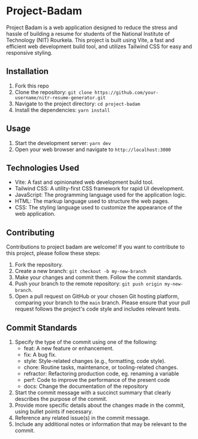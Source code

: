 # Project-Badam
Project Badam is a web application designed to reduce the stress and hassle of building a resume for students of the National Institute of Technology (NIT) Rourkela. This project is built using Vite, a fast and efficient web development build tool, and utilizes Tailwind CSS for easy and responsive styling.

## Installation

1. Fork this repo
2. Clone the repository: `git clone https://github.com/your-username/nitr-resume-generator.git`
3. Navigate to the project directory: `cd project-badam`
4. Install the dependencies: `yarn install`

## Usage

1. Start the development server: `yarn dev`
2. Open your web browser and navigate to `http://localhost:3000`

## Technologies Used

- Vite: A fast and opinionated web development build tool.
- Tailwind CSS: A utility-first CSS framework for rapid UI development.
- JavaScript: The programming language used for the application logic.
- HTML: The markup language used to structure the web pages.
- CSS: The styling language used to customize the appearance of the web application.

## Contributing

Contributions to project badam are welcome! If you want to contribute to this project, please follow these steps:

1. Fork the repository.
2. Create a new branch: `git checkout -b my-new-branch`
3. Make your changes and commit them. Follow the commit standards.
4. Push your branch to the remote repository: `git push origin my-new-branch`.
5. Open a pull request on GitHub or your chosen Git hosting platform, comparing your branch to the `main` branch.
Please ensure that your pull request follows the project's code style and includes relevant tests.

## Commit Standards
1. Specify the type of the commit using one of the following:
    - feat: A new feature or enhancement.
    - fix: A bug fix.
    - style: Style-related changes (e.g., formatting, code style).
    - chore: Routine tasks, maintenance, or tooling-related changes.
    - refractor: Refactoring production code, eg. renaming a variable
    - perf: Code to improve the performance of the present code
    - docs: Change the documentation of the repository
2. Start the commit message with a succinct summary that clearly describes the purpose of the commit.
3. Provide more specific details about the changes made in the commit, using bullet points if necessary.
4. Reference any related issue(s) in the commit message.
5. Include any additional notes or information that may be relevant to the commit.
